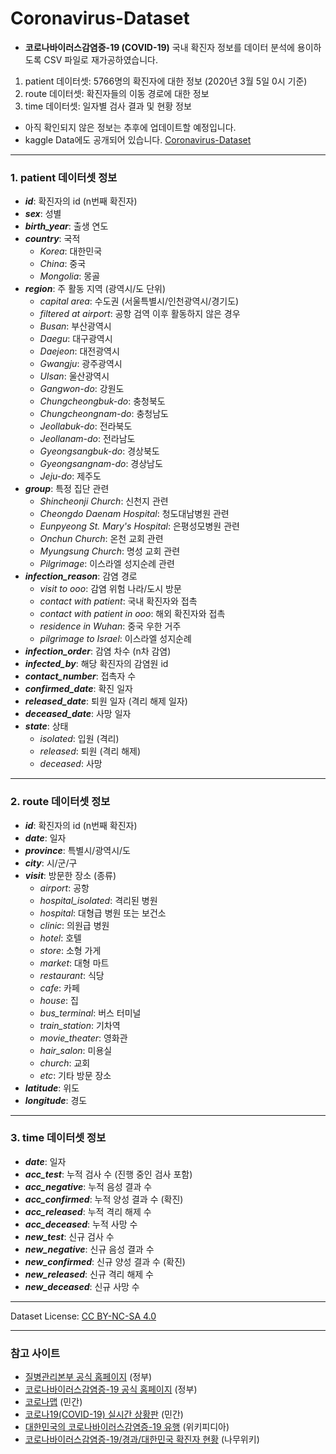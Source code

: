 # Coronavirus-Dataset
- **코로나바이러스감염증-19 (COVID-19)** 국내 확진자 정보를 데이터 분석에 용이하도록 CSV 파일로 재가공하였습니다.
1. patient 데이터셋: 5766명의 확진자에 대한 정보 (2020년 3월 5일 0시 기준)  
2. route 데이터셋: 확진자들의 이동 경로에 대한 정보
3. time 데이터셋: 일자별 검사 결과 및 현황 정보
  
- 아직 확인되지 않은 정보는 추후에 업데이트할 예정입니다.
- kaggle Data에도 공개되어 있습니다. [Coronavirus-Dataset](https://www.kaggle.com/kimjihoo/coronavirusdataset) 

***

### 1. patient 데이터셋 정보
- ***id***: 확진자의 id (n번째 확진자) 
- ***sex***: 성별
- ***birth_year***: 출생 연도
- ***country***: 국적
  - *Korea*: 대한민국
  - *China*: 중국
  - *Mongolia*: 몽골
- ***region***: 주 활동 지역 (광역시/도 단위)
  - *capital area*: 수도권 (서울특별시/인천광역시/경기도)
  - *filtered at airport*: 공항 검역 이후 활동하지 않은 경우
  - *Busan*: 부산광역시
  - *Daegu*: 대구광역시
  - *Daejeon*: 대전광역시
  - *Gwangju*: 광주광역시
  - *Ulsan*: 울산광역시
  - *Gangwon-do*: 강원도
  - *Chungcheongbuk-do*: 충청북도
  - *Chungcheongnam-do*: 충청남도
  - *Jeollabuk-do*: 전라북도
  - *Jeollanam-do*: 전라남도
  - *Gyeongsangbuk-do*: 경상북도
  - *Gyeongsangnam-do*: 경상남도
  - *Jeju-do*: 제주도
- ***group***: 특정 집단 관련
  - *Shincheonji Church*: 신천지 관련
  - *Cheongdo Daenam Hospital*: 청도대남병원 관련
  - *Eunpyeong St. Mary's Hospital*: 은평성모병원 관련
  - *Onchun Church*: 온천 교회 관련
  - *Myungsung Church*: 명성 교회 관련
  - *Pilgrimage*: 이스라엘 성지순례 관련
- ***infection_reason***: 감염 경로
  - *visit to ooo*: 감염 위험 나라/도시 방문
  - *contact with patient*: 국내 확진자와 접촉
  - *contact with patient in ooo*: 해외 확진자와 접촉
  - *residence in Wuhan*: 중국 우한 거주
  - *pilgrimage to Israel*: 이스라엘 성지순례
- ***infection_order***: 감염 차수 (n차 감염)
- ***infected_by***: 해당 확진자의 감염원 id
- ***contact_number***: 접촉자 수
- ***confirmed_date***: 확진 일자
- ***released_date***: 퇴원 일자 (격리 해제 일자)
- ***deceased_date***: 사망 일자
- ***state***: 상태
  - *isolated*: 입원 (격리)
  - *released*: 퇴원 (격리 해제)
  - *deceased*: 사망

***

### 2. route 데이터셋 정보
- ***id***: 확진자의 id (n번째 확진자) 
- ***date***: 일자
- ***province***: 특별시/광역시/도
- ***city***: 시/군/구
- ***visit***: 방문한 장소 (종류)
  - *airport*: 공항
  - *hospital_isolated*: 격리된 병원
  - *hospital*: 대형급 병원 또는 보건소
  - *clinic*: 의원급 병원 
  - *hotel*: 호텔
  - *store*: 소형 가게
  - *market*: 대형 마트
  - *restaurant*: 식당
  - *cafe*: 카페 
  - *house*: 집 
  - *bus_terminal*: 버스 터미널
  - *train_station*: 기차역
  - *movie_theater*: 영화관
  - *hair_salon*: 미용실
  - *church*: 교회
  - *etc*: 기타 방문 장소 
- ***latitude***: 위도
- ***longitude***: 경도

***

### 3. time 데이터셋 정보
- ***date***: 일자
- ***acc_test***: 누적 검사 수 (진행 중인 검사 포함)
- ***acc_negative***: 누적 음성 결과 수
- ***acc_confirmed***: 누적 양성 결과 수 (확진)
- ***acc_released***: 누적 격리 해제 수
- ***acc_deceased***: 누적 사망 수
- ***new_test***: 신규 검사 수
- ***new_negative***: 신규 음성 결과 수
- ***new_confirmed***: 신규 양성 결과 수 (확진)
- ***new_released***: 신규 격리 해제 수
- ***new_deceased***: 신규 사망 수 

***

Dataset License: [CC BY-NC-SA 4.0](https://creativecommons.org/licenses/by-nc-sa/4.0/)

***

### 참고 사이트
- [질병관리본부 공식 홈페이지](http://www.cdc.go.kr/) (정부)
- [코로나바이러스감염증-19 공식 홈페이지](http://ncov.mohw.go.kr/) (정부) 
- [코로나맵](https://coronamap.site/) (민간)
- [코로나19(COVID-19) 실시간 상황판](https://wuhanvirus.kr/) (민간)
- [대한민국의 코로나바이러스감염증-19 유행](https://ko.wikipedia.org/wiki/%EB%8C%80%ED%95%9C%EB%AF%BC%EA%B5%AD%EC%9D%98_%EC%BD%94%EB%A1%9C%EB%82%98%EB%B0%94%EC%9D%B4%EB%9F%AC%EC%8A%A4%EA%B0%90%EC%97%BC%EC%A6%9D-19_%EC%9C%A0%ED%96%89) (위키피디아)
- [코로나바이러스감염증-19/경과/대한민국 확진자 현황](https://namu.wiki/w/%EC%BD%94%EB%A1%9C%EB%82%98%EB%B0%94%EC%9D%B4%EB%9F%AC%EC%8A%A4%EA%B0%90%EC%97%BC%EC%A6%9D-19/%EA%B2%BD%EA%B3%BC/%EB%8C%80%ED%95%9C%EB%AF%BC%EA%B5%AD%20%ED%99%95%EC%A7%84%EC%9E%90%20%ED%98%84%ED%99%A9) (나무위키)
